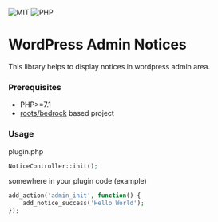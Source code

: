![MIT](https://img.shields.io/dub/l/vibe-d.svg)
![PHP](https://img.shields.io/travis/php-v/symfony/symfony.svg)

# WordPress Admin Notices

This library helps to display notices in wordpress admin area.

### Prerequisites

* PHP>=7.1
* [roots/bedrock](https://roots.io/bedrock/) based project

### Usage
plugin.php
```php
NoticeController::init();
```

somewhere in your plugin code (example)
```php
add_action('admin_init', function() {
    add_notice_success('Hello World');
});
```